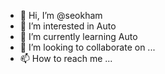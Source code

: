 - 👋 Hi, I’m @seokham
- 👀 I’m interested in Auto
- 🌱 I’m currently learning Auto
- 💞️ I’m looking to collaborate on ...
- 📫 How to reach me ...

<!---
seokham/seokham is a ✨ special ✨ repository because its `README.md` (this file) appears on your GitHub profile.
You can click the Preview link to take a look at your changes.
--->
